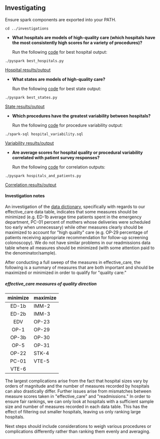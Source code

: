 ## Investigating
Ensure spark components are exported into your PATH.
```
cd ../investigations
```
- **What hospitals are models of high-quality care (which hospitals have the most consistently high scores for a variety of procedures)?**

  Run the following [code](/investigations/best_hospitals/best_hospitals.py) for best hospital output:
```
./pyspark best_hospitals.py
```
[Hospital results/output](/investigations/best_states/best_states.txt)
- **What states are models of high-quality care?**

  Run the following [code](/investigations/best_states/best_states.py) for best state output:
```
./pyspark best_states.py
```
[State results/output](/investigations/best_states/best_states.txt)
- **Which procedures have the greatest variability between hospitals?**

  Run the following [code](/investigations/hospital_variability/hospital_variability.sql) for procedure variability output:
```
./spark-sql hospital_variability.sql
```
[Variability results/output](/investigations/hospital_variability/hospital_variability.txt)
- **Are average scores for hospital quality or procedural variability correlated with patient survey responses?**

  Run the following [code](/investigations/hospitals_and_patients/hospitals_and_patients.py) for correlation outputs:
```
./pyspark hospitals_and_patients.py
```
[Correlation results/output](investigations/hospitals_and_patients/hospitals_and_patients.txt)

#### Investigation notes
An investigation of the [data dictionary](/DDB_Data_Dictionary.pdf), specifically with regards to our effective_care data table, indicates that some measures should be minimized (e.g. ED-1b average time patients spent in the emergency department, PC-01 percent of mothers whose deliveries were scheduled too early when unnecessary) while other measures clearly should be maximized to account for "high quality" care (e.g. OP-29 percentage of patients receiving appropriate recommendation for follow-up screening colonoscopy). We do not have similar problems in our readmissions data table where all measures should  be minimized (with some attention paid to the denominator/sample).

After conducting a full sweep of the measures in effective_care, the following is a summary of measures that are both important and should be maximized or minimized in order to qualify for "quality care:"

##### effective_care measures of quality direction

| minimize | maximize |
|:--------:|----------|
| ED-1b | IMM-2 |
| ED-2b | IMM-3 |
| EDV | OP-23 |
| OP-1 | OP-29 |
| OP-3b | OP-30 |
| OP-5 | OP-31 |
| OP-22 | STK-4 |
| PC-01 | VTE-5 |
| VTE-6 |  |

The largest complications arise from the fact that hospital sizes vary by orders of magnitude and the number of measures recorded by hospitals can also drastically differ. Further issues arise from mismatches between measure scores taken in "effective_care" and "readmissions." In order to ensure fair rankings, we can only look at hospitals with a sufficient sample size and number of measures recorded in each data table. This has the effect of filtering out smaller hospitals, leaving us only ranking large hospitals.

Next steps should include considerations to weigh various procedures or complications differently rather than ranking them evenly and averaging.
